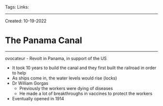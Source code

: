 Tags:
Links: 

---
Created: 10-19-2022
# The Panama Canal
---

ovocateur
        - Revolt in Panama, in support of the US

- It took 10 years to build the canal and they first built the railroad in order to help
- As ships come in, the water levels would rise (locks)
- Dr William Gorgas
	- Previously the workers were dying of diseases
	- He made a lot of breakthroughs in vaccines to protect the workers
- Eventually opened in 1914